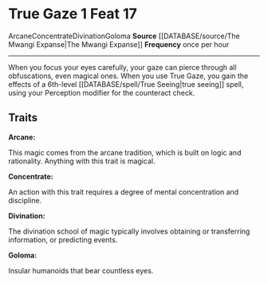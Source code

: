 ﻿---
actions: '[one-action]'
feat: True Gaze
frequency: once per hour
id: '2816'
level: '17'
name: True Gaze
rarity: Common
school: Divination
source: '[[DATABASE/source/The Mwangi Expanse|The Mwangi Expanse]]'
trait:
- '[[DATABASE/trait/Arcane|Arcane]]'
- '[[DATABASE/trait/Concentrate|Concentrate]]'
- '[[DATABASE/trait/Divination|Divination]]'
- '[[DATABASE/trait/Goloma|Goloma]]'
type: Feat

---
# True Gaze <span class="action-icon">1</span> <span class="item-type">Feat 17</span>

<span class="item-trait">Arcane</span><span class="item-trait">Concentrate</span><span class="item-trait">Divination</span><span class="item-trait">Goloma</span>
**Source** [[DATABASE/source/The Mwangi Expanse|The Mwangi Expanse]] 
**Frequency** once per hour

---
When you focus your eyes carefully, your gaze can pierce through all obfuscations, even magical ones. When you use True Gaze, you gain the effects of a 6th-level [[DATABASE/spell/True Seeing|true seeing]] spell, using your Perception modifier for the counteract check.

## Traits

**Arcane:**

This magic comes from the arcane tradition, which is built on logic and rationality. Anything with this trait is magical.

**Concentrate:**

An action with this trait requires a degree of mental concentration and discipline.

**Divination:**

The divination school of magic typically involves obtaining or transferring information, or predicting events.

**Goloma:**

Insular humanoids that bear countless eyes.